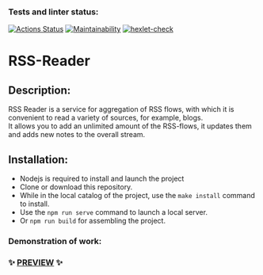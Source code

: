 ### Tests and linter status:
[![Actions Status](https://github.com/AxeRicin/frontend-project-11/workflows/hexlet-check/badge.svg)](https://github.com/AxeRicin/frontend-project-11/actions)
[![Maintainability](https://api.codeclimate.com/v1/badges/88ba8c66dc82e9f4c059/maintainability)](https://codeclimate.com/github/AxeRicin/frontend-project-11/maintainability)
[![hexlet-check](https://github.com/AxeRicin/frontend-project-11/actions/workflows/hexlet-check.yml/badge.svg)](https://github.com/AxeRicin/frontend-project-11/actions/workflows/hexlet-check.yml)

# RSS-Reader

## Description:

RSS Reader is a service for aggregation of RSS flows, with which it is convenient to read a variety of sources, for example, blogs. <br>
It allows you to add an unlimited amount of the RSS-flows, it updates them and adds new notes to the overall stream.

## Installation:
* Nodejs is required to install and launch the project
* Clone or download this repository.
* While in the local catalog of the project, use the `make install` command to install.
* Use the `npm run serve` command to launch a local server.
* Or `npm run build` for assembling the project.

### Demonstration of work:
### :sparkles: [PREVIEW](https://frontend-project-11-two-silk.vercel.app/) :sparkles: